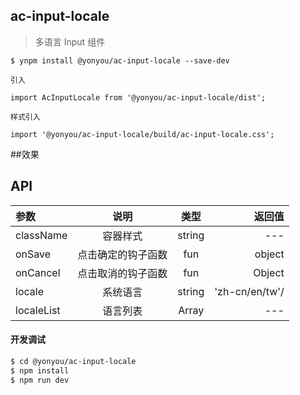 ## ac-input-locale

>  多语言 Input 组件


```
$ ynpm install @yonyou/ac-input-locale --save-dev

引入

import AcInputLocale from '@yonyou/ac-input-locale/dist';

样式引入

import '@yonyou/ac-input-locale/build/ac-input-locale.css';
```

##效果
 
 

## API

|参数|说明|类型|返回值|
|:--|:---:|:--:|---:|
|className|容器样式|string| --- |
|onSave|点击确定的钩子函数|fun|object |
|onCancel|点击取消的钩子函数|fun|Object |
|locale|系统语言|string |'zh-cn/en/tw'/ |
|localeList|语言列表|Array| ---|

       

#### 开发调试

```sh
$ cd @yonyou/ac-input-locale
$ npm install
$ npm run dev
```

